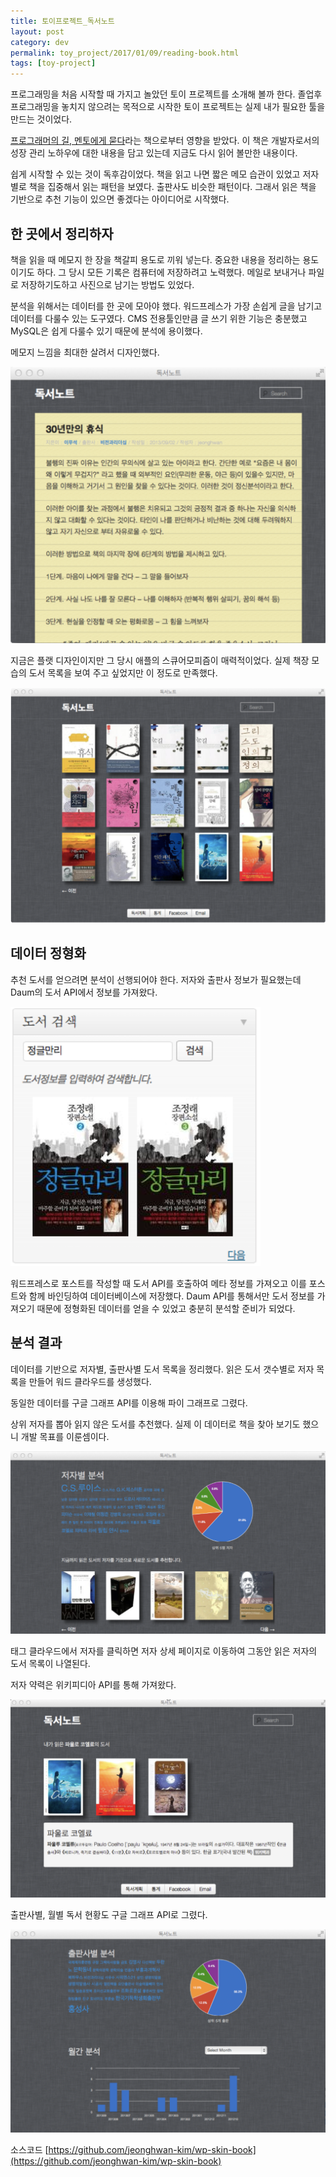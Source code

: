 ```yaml
---
title: 토이프로젝트_독서노트
layout: post
category: dev
permalink: toy_project/2017/01/09/reading-book.html
tags: [toy-project]
---
```


프로그래밍을 처음 시작할 때 가지고 놀았던 토이 프로젝트를 소개해 볼까 한다.
졸업후 프로그래밍을 놓치지 않으려는 목적으로 시작한 토이 프로젝트는 실제 내가 필요한 툴을 만드는 것이었다.

[프로그래머의 길, 멘토에게 묻다](http://www.yes24.com/24/Goods/4045732?Acode=101)라는 책으로부터 영향을 받았다.
이 책은 개발자로서의 성장 관리 노하우에 대한 내용을 담고 있는데 지금도 다시 읽어 볼만한 내용이다.

쉽게 시작할 수 있는 것이 독후감이었다.
책을 읽고 나면 짧은 메모 습관이 있었고 저자별로 책을 집중해서 읽는 패턴을 보였다.
출판사도 비슷한 패턴이다. 그래서 읽은 책을 기반으로 추천 기능이 있으면 좋겠다는 아이디어로 시작했다.

## 한 곳에서 정리하자

책을 읽을 때 메모지 한 장을 책갈피 용도로 끼워 넣는다. 중요한 내용을 정리하는 용도이기도 하다.
그 당시 모든 기록은 컴퓨터에 저장하려고 노력했다. 메일로 보내거나 파일로 저장하기도하고 사진으로 남기는 방법도 있었다.

분석을 위해서는 데이터를 한 곳에 모아야 했다. 워드프레스가 가장 손쉽게 글을 남기고 데이터를 다룰수 있는 도구였다.
CMS 전용툴인만큼 글 쓰기 위한 기능은 충분했고 MySQL은 쉽게 다룰수 있기 때문에 분석에 용이했다.

메모지 느낌을 최대한 살려서 디자인했다.

![](/assets/imgs/2017/reading-book-1.png)

지금은 플랫 디자인이지만 그 당시 애플의 스큐어모피즘이 매력적이었다. 실제 책장 모습의 도서 목록을 보여 주고 싶었지만 이 정도로 만족했다.

![](/assets/imgs/2017/reading-book-2.png)

## 데이터 정형화

추천 도서를 얻으려면 분석이 선행되어야 한다. 저자와 출판사 정보가 필요했는데 Daum의 도서 API에서 정보를 가져왔다.

![](/assets/imgs/2017/reading-book-3.png)

워드프레스로 포스트를 작성할 때 도서 API를 호출하여 메타 정보를 가져오고 이를 포스트와 함께 바인딩하여 데이터베이스에 저장했다.
Daum API를 통해서만 도서 정보를 가져오기 때문에 정형화된 데이터를 얻을 수 있었고 충분히 분석할 준비가 되었다.

## 분석 결과

데이터를 기반으로 저자별, 출판사별 도서 목록을 정리했다. 읽은 도서 갯수별로 저자 목록을 만들어 워드 클라우드를 생성했다.

동일한 데이터를 구글 그래프 API를 이용해 파이 그래프로 그렸다.

상위 저자를 뽑아 읽지 않은 도서를 추천했다. 실제 이 데이터로 책을 찾아 보기도 했으니 개발 목표를 이룬셈이다.

![](/assets/imgs/2017/reading-book-4.png)

태그 클라우드에서 저자를 클릭하면 저자 상세 페이지로 이동하여 그동안 읽은 저자의 도서 목록이 나열된다.

저자 약력은 위키피디아 API를 통해 가져왔다.

![](/assets/imgs/2017/reading-book-5.png)

출판사별, 월별 독서 현황도 구글 그래프 API로 그렸다.

![](/assets/imgs/2017/reading-book-6.png)

소스코드 [https://github.com/jeonghwan-kim/wp-skin-book](https://github.com/jeonghwan-kim/wp-skin-book)
